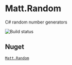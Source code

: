 # Matt.Random
C# random number generators

![Build status](https://switchigan.visualstudio.com/_apis/public/build/definitions/9e65584e-ff3f-4616-b1ab-5227abae1502/8/badge "Build status")

## Nuget

[```Matt.Random```](https://www.nuget.org/packages/Matt.Random/)
